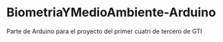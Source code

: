 # BiometriaYMedioAmbiente-Arduino
Parte de Arduino para el proyecto del primer cuatri de tercero de GTI
